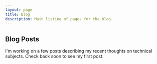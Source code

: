 ```yaml
---
layout: page
title: Blog
description: Main listing of pages for the blog.
---
```


## Blog Posts

I'm working on a few posts describing my recent thoughts on technical
subjects. Check back soon to see my first post.